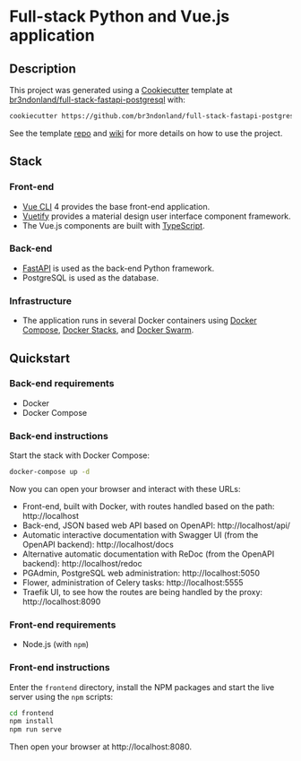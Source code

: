 # Full-stack Python and Vue.js application

## Description

This project was generated using a [Cookiecutter](https://cookiecutter.readthedocs.io/en/latest/) template at [br3ndonland/full-stack-fastapi-postgresql](https://github.com/br3ndonland/full-stack-fastapi-postgresql) with:

```bash
cookiecutter https://github.com/br3ndonland/full-stack-fastapi-postgresql
```

See the template [repo](https://github.com/br3ndonland/full-stack-fastapi-postgresql) and [wiki](https://github.com/br3ndonland/full-stack-fastapi-postgresql/wiki) for more details on how to use the project.

## Stack

### Front-end

- [Vue CLI](https://cli.vuejs.org/) 4 provides the base front-end application.
- [Vuetify](https://vuetifyjs.com/en/) provides a material design user interface component framework.
- The Vue.js components are built with [TypeScript](https://www.typescriptlang.org/).

### Back-end

- [FastAPI](fastapi.tiangolo.com/) is used as the back-end Python framework.
- PostgreSQL is used as the database.

### Infrastructure

- The application runs in several Docker containers using [Docker Compose](https://docs.docker.com/compose/), [Docker Stacks](https://docs.docker.com/compose/bundles/), and [Docker Swarm](https://dockerswarm.rocks/).

## Quickstart

### Back-end requirements

- Docker
- Docker Compose

### Back-end instructions

Start the stack with Docker Compose:

```bash
docker-compose up -d
```

Now you can open your browser and interact with these URLs:

- Front-end, built with Docker, with routes handled based on the path: http://localhost
- Back-end, JSON based web API based on OpenAPI: http://localhost/api/
- Automatic interactive documentation with Swagger UI (from the OpenAPI backend): http://localhost/docs
- Alternative automatic documentation with ReDoc (from the OpenAPI backend): http://localhost/redoc
- PGAdmin, PostgreSQL web administration: http://localhost:5050
- Flower, administration of Celery tasks: http://localhost:5555
- Traefik UI, to see how the routes are being handled by the proxy: http://localhost:8090

### Front-end requirements

- Node.js (with `npm`)

### Front-end instructions

Enter the `frontend` directory, install the NPM packages and start the live server using the `npm` scripts:

```bash
cd frontend
npm install
npm run serve
```

Then open your browser at http://localhost:8080.
